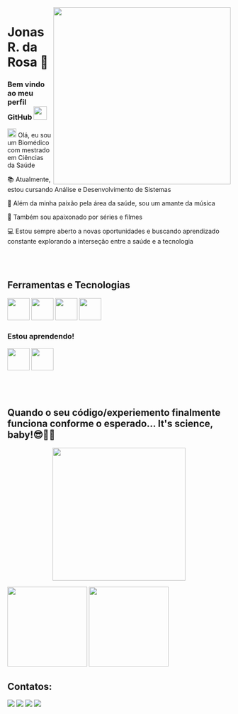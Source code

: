 <img align="right" height="400em" src="https://raw.githubusercontent.com/gist/J0N4SrR/728e5b9c27c94cb5eef51b09c441034f/raw/a74ab6b8c029acec373ddc7befc94eb725256073/githubcard.svg"/>



# Jonas R. da Rosa 🔬

<div align="left">

### Bem vindo ao meu perfil GitHub <img src="https://gist.github.com/arunprakashpj/48aa20057048b46c6f9ba9d114a8b76f" height="30px"> </h1>

<p> <img src="https://media3.giphy.com/media/MExJwe6KhXhBpKaysi/giphy.gif?cid=ecf05e478nxn4gz1xmujb6g4w1kfz5a4zllwrecpwz25wp15&ep=v1_stickers_search&rid=giphy.gif&ct=s" height="20px"> </h1> Olá, eu sou um Biomédico com mestrado em Ciências da Saúde</p>
<p> 📚 Atualmente, estou cursando Análise e Desenvolvimento de Sistemas</p>
<p> 🎵 Além da minha paixão pela área da saúde, sou um amante da música</p>
<p> 🎥 Também sou apaixonado por séries e filmes</p>
<p> 💻 Estou sempre aberto a novas oportunidades e buscando aprendizado constante explorando a interseção entre a saúde e a tecnologia</p>
</div>
<div>
<br><br>
<div>

## Ferramentas e Tecnologias

<img loading="lazy" src="https://cdn.jsdelivr.net/gh/devicons/devicon/icons/html5/html5-original-wordmark.svg" width="50" height="50"/>
<img loading="lazy" src="https://cdn.jsdelivr.net/gh/devicons/devicon/icons/css3/css3-original-wordmark.svg" width="50" height="50"/>
<img loading="lazy" src="https://cdn.jsdelivr.net/gh/devicons/devicon/icons/javascript/javascript-original.svg" width="50" height="50"/>
<img loading="lazy" src="https://cdn.jsdelivr.net/gh/devicons/devicon/icons/c/c-original.svg" width="50" height="50"/>

### Estou aprendendo!

<img loading="lazy" src="https://cdn.jsdelivr.net/gh/devicons/devicon/icons/rstudio/rstudio-original.svg" width="50" height="50"/>
<img loading="lazy" src="https://cdn.jsdelivr.net/gh/devicons/devicon/icons/python/python-original.svg" width="50" height="50"/>
<br><br><br><br>
</div>
<p align = "center">

## Quando o seu código/experiemento finalmente funciona conforme o esperado... It's science, baby!😎🔬💡

</p>

<p align = "center" > <img src="https://media.tenor.com/b6vXi-LxP50AAAAd/oakley-sciencedog.gif" height="300px"> </p>

<div>

<div>
<p>
  <img src="https://github-readme-stats.vercel.app/api/top-langs/?username=J0N4SrR&layout=compact&langs_count=7&theme=radical" height="180em"/>
  <img src="https://github-readme-stats.vercel.app/api?username=J0N4SrR&show_icons=true&theme=dracula&include_all_commits=true&count_private=true" height="180em"/>
</p>
</div>


</div>



## Contatos:

<div>

<a href="https://www.instagram.com/jonasr.r/" target="_blank"><img loading="lazy" src="https://img.shields.io/badge/-Instagram-%23E4405F?style=for-the-badge&logo=instagram&logoColor=white" target="_blank"></a>
<a href="https://www.twitch.tv/seu-usuário-aqui" target="_blank"><img loading="lazy" src="https://img.shields.io/badge/Twitch-9146FF?style=for-the-badge&logo=twitch&logoColor=white" target="_blank"></a>
<a href = "mailto:contato@seu-usuário-aqui"><img loading="lazy" src="https://img.shields.io/badge/Gmail-D14836?style=for-the-badge&logo=gmail&logoColor=white" target="_blank"></a>
<a href="https://www.linkedin.com/in/seu-usuário-linkedln-aqui" target="_blank"><img loading="lazy" src="https://img.shields.io/badge/-LinkedIn-%230077B5?style=for-the-badge&logo=linkedin&logoColor=white" target="_blank"></a>   
</div>









        
          
